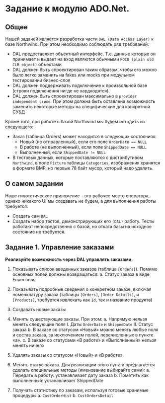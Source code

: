 # Задание к модулю ADO.Net.

## Общее

Нашей задачей является разработка части `DAL (Data Access Layer)` к базе Northwind. При этом необходимо соблюдать ряд требований:

- DAL предоставляет объектный интерфейс. Т.е. данные которые он принимает и выдает на вход являются обычными `POCO (plain old CLR object)` объектами
- DAL должен быть спроектирован таким образом, чтобы его можно было легко заменить на fakes или mocks при модульном тестировании бизнес-слоя
- DAL должен поддерживать подключение к произвольной базе (строки подключения нигде не хардкодятся).
- DAL должен быть спроектирован максимально в `provider independent стиле`. При этом должна быть оставлена возможность заменить некоторые методы на специфические для конкретной СУБД

Кроме того, при работе с базой Northwind мы будем исходить из следующего:

- Заказ (таблица Orders) может находится в следующих состояниях:
  - Новый (не отправленный), если его поле `OrderDate == NULL`
  - В работе (не выполненный), если поле `ShippedDate == NULL`
  - Выполненный, если `ShippedDate != NULL`
- В тестовых данных, которые поставляются с дистрибутивом `Northwind`, в поле `Picture` таблицы `Categories`, изображения хранятся в формате BMP, но первые 78 байт мусор, который надо удалить.

## О самом задании

Наше гипотетическое приложение – это рабочее место оператора, однако никакого UI мы создавать не будем, а для выполнения работы требуется:

- Создать сам `DAL`
- Создать набор тестов, демонстрирующих его `(DAL)` работу. Тесты работают непосредственно с базой, но отката базы на исходное состояние не требуется.

## Задание 1. Управление заказами

**Реализуйте возможность через DAL управлять заказами:**

1.  Показывать список введенных заказов (таблица `[Orders]`). Помимо основных полей должны возвращаться:
    a. Статус заказа в виде Enum поля
2.  Показывать подробные сведения о конкретном заказе, включая номенклатуру заказа (таблицы `[Orders]`, `[Order Details]`, и `[Products]`, требуется извлекать как `Id`, так и название продукта)
3.  Создавать новые заказы
4.  Менять существующие заказы. При этом:
    a. Напрямую нельзя менять следующие поля
    I. Даты `OrderDate` и `ShippedDate`
    II. Статус заказа
    b. В заказе со статусом «Новый» можно менять любые поля и состав заказа, за исключением полей, перечисленных в пункте «а».
    c. В заказе со статусами «В работе» и «Выполненный» нельзя менять ничего

5.  Удалять заказы со статусом «Новый» и «В работе».
6.  Менять статус заказа. Для реализации этого пункта предлагается сделать специальные методы (именование выбирайте сами):
    a. Передать в работу: устанавливает дату заказа
    b. Пометить как выполненный: устанавливает ShippedDate
7.  Получать статистику по заказам, используя готовые хранимые процедуры
    a. `CustOrderHist`
    b. `CustOrdersDetail`
